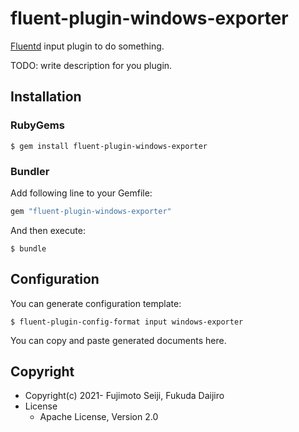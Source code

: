# fluent-plugin-windows-exporter

[Fluentd](https://fluentd.org/) input plugin to do something.

TODO: write description for you plugin.

## Installation

### RubyGems

```
$ gem install fluent-plugin-windows-exporter
```

### Bundler

Add following line to your Gemfile:

```ruby
gem "fluent-plugin-windows-exporter"
```

And then execute:

```
$ bundle
```

## Configuration

You can generate configuration template:

```
$ fluent-plugin-config-format input windows-exporter
```

You can copy and paste generated documents here.

## Copyright

* Copyright(c) 2021- Fujimoto Seiji, Fukuda Daijiro
* License
  * Apache License, Version 2.0

